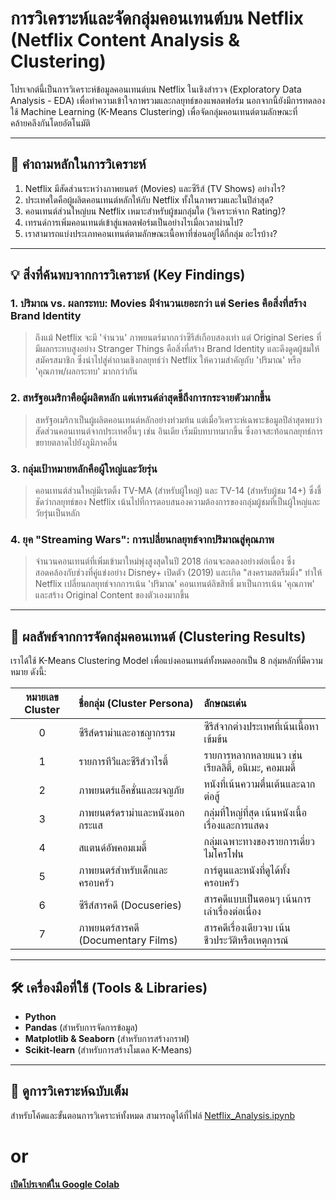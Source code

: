 # การวิเคราะห์และจัดกลุ่มคอนเทนต์บน Netflix (Netflix Content Analysis & Clustering)

โปรเจกต์นี้เป็นการวิเคราะห์ข้อมูลคอนเทนต์บน Netflix ในเชิงสำรวจ (Exploratory Data Analysis - EDA) เพื่อทำความเข้าใจภาพรวมและกลยุทธ์ของแพลตฟอร์ม นอกจากนี้ยังมีการทดลองใช้ Machine Learning (K-Means Clustering) เพื่อจัดกลุ่มคอนเทนต์ตามลักษณะที่คล้ายคลึงกันโดยอัตโนมัติ

---

## 🎯 คำถามหลักในการวิเคราะห์

1.  Netflix มีสัดส่วนระหว่างภาพยนตร์ (Movies) และซีรีส์ (TV Shows) อย่างไร?
2.  ประเทศใดคือผู้ผลิตคอนเทนต์หลักให้กับ Netflix ทั้งในภาพรวมและในปีล่าสุด?
3.  คอนเทนต์ส่วนใหญ่บน Netflix เหมาะสำหรับผู้ชมกลุ่มใด (วิเคราะห์จาก Rating)?
4.  เทรนด์การเพิ่มคอนเทนต์เข้าสู่แพลตฟอร์มเป็นอย่างไรเมื่อเวลาผ่านไป?
5.  เราสามารถแบ่งประเภทคอนเทนต์ตามลักษณะเนื้อหาที่ซ่อนอยู่ได้กี่กลุ่ม อะไรบ้าง?

---

## 💡 สิ่งที่ค้นพบจากการวิเคราะห์ (Key Findings)

### 1. ปริมาณ vs. ผลกระทบ: Movies มีจำนวนเยอะกว่า แต่ Series คือสิ่งที่สร้าง Brand Identity
[](link/to/your/pie_chart.png)
> ถึงแม้ Netflix จะมี 'จำนวน' ภาพยนตร์มากกว่าซีรีส์เกือบสองเท่า แต่ Original Series ที่มีผลกระทบสูงอย่าง Stranger Things คือสิ่งที่สร้าง Brand Identity และดึงดูดผู้ชมให้สมัครสมาชิก ซึ่งนำไปสู่คำถามเชิงกลยุทธ์ว่า Netflix ให้ความสำคัญกับ 'ปริมาณ' หรือ 'คุณภาพ/ผลกระทบ' มากกว่ากัน

### 2. สหรัฐอเมริกาคือผู้ผลิตหลัก แต่เทรนด์ล่าสุดชี้ถึงการกระจายตัวมากขึ้น
[](link/to/your/bar_chart_countries.png)
> สหรัฐอเมริกาเป็นผู้ผลิตคอนเทนต์หลักอย่างท่วมท้น แต่เมื่อวิเคราะห์เฉพาะข้อมูลปีล่าสุดพบว่าสัดส่วนคอนเทนต์จากประเทศอื่นๆ เช่น อินเดีย เริ่มมีบทบาทมากขึ้น ซึ่งอาจสะท้อนกลยุทธ์การขยายตลาดไปยังภูมิภาคอื่น

### 3. กลุ่มเป้าหมายหลักคือผู้ใหญ่และวัยรุ่น
[](link/to/your/bar_chart_ratings.png)
> คอนเทนต์ส่วนใหญ่มีเรตติ้ง TV-MA (สำหรับผู้ใหญ่) และ TV-14 (สำหรับผู้ชม 14+) ซึ่งชี้ชัดว่ากลยุทธ์ของ Netflix เน้นไปที่การตอบสนองความต้องการของกลุ่มผู้ชมที่เป็นผู้ใหญ่และวัยรุ่นเป็นหลัก

### 4. ยุค "Streaming Wars": การเปลี่ยนกลยุทธ์จากปริมาณสู่คุณภาพ
[](link/to/your/line_chart_years.png)
> จำนวนคอนเทนต์ที่เพิ่มเข้ามาใหม่พุ่งสูงสุดในปี 2018 ก่อนจะลดลงอย่างต่อเนื่อง ซึ่งสอดคล้องกับช่วงที่คู่แข่งอย่าง Disney+ เปิดตัว (2019) และเกิด "สงครามสตรีมมิ่ง" ทำให้ Netflix เปลี่ยนกลยุทธ์จากการเน้น 'ปริมาณ' คอนเทนต์ลิขสิทธิ์ มาเป็นการเน้น 'คุณภาพ' และสร้าง Original Content ของตัวเองมากขึ้น

---

## 🤖 ผลลัพธ์จากการจัดกลุ่มคอนเทนต์ (Clustering Results)

เราได้ใช้ K-Means Clustering Model เพื่อแบ่งคอนเทนต์ทั้งหมดออกเป็น 8 กลุ่มหลักที่มีความหมาย ดังนี้:

| หมายเลข Cluster | ชื่อกลุ่ม (Cluster Persona) | ลักษณะเด่น |
| :---: | :--- | :--- |
| 0 | ซีรีส์ดราม่าและอาชญากรรม | ซีรีส์จากต่างประเทศที่เน้นเนื้อหาเข้มข้น |
| 1 | รายการทีวีและซีรีส์วาไรตี้ | รายการหลากหลายแนว เช่น เรียลลิตี้, อนิเมะ, คอมเมดี้ |
| 2 | ภาพยนตร์แอ็คชั่นและผจญภัย | หนังที่เน้นความตื่นเต้นและฉากต่อสู้ |
| 3 | ภาพยนตร์ดราม่าและหนังนอกกระแส | กลุ่มที่ใหญ่ที่สุด เน้นหนังเนื้อเรื่องและการแสดง |
| 4 | สแตนด์อัพคอมเมดี้ | กลุ่มเฉพาะทางของรายการเดี่ยวไมโครโฟน |
| 5 | ภาพยนตร์สำหรับเด็กและครอบครัว | การ์ตูนและหนังที่ดูได้ทั้งครอบครัว |
| 6 | ซีรีส์สารคดี (Docuseries) | สารคดีแบบเป็นตอนๆ เน้นการเล่าเรื่องต่อเนื่อง |
| 7 | ภาพยนตร์สารคดี (Documentary Films) | สารคดีเรื่องเดียวจบ เน้นชีวประวัติหรือเหตุการณ์ |

---

## 🛠️ เครื่องมือที่ใช้ (Tools & Libraries)
* **Python**
* **Pandas** (สำหรับการจัดการข้อมูล)
* **Matplotlib & Seaborn** (สำหรับการสร้างกราฟ)
* **Scikit-learn** (สำหรับการสร้างโมเดล K-Means)

---

## 📂 ดูการวิเคราะห์ฉบับเต็ม
สำหรับโค้ดและขั้นตอนการวิเคราะห์ทั้งหมด สามารถดูได้ที่ไฟล์ [Netflix_Analysis.ipynb](link/to/your/notebook_file.ipynb)
# or
**[เปิดโปรเจกต์ใน Google Colab](https://colab.research.google.com/drive/1h_JOHfBsgCZvD00mCpbg_K6LNmS6iJOt?usp=sharing)**